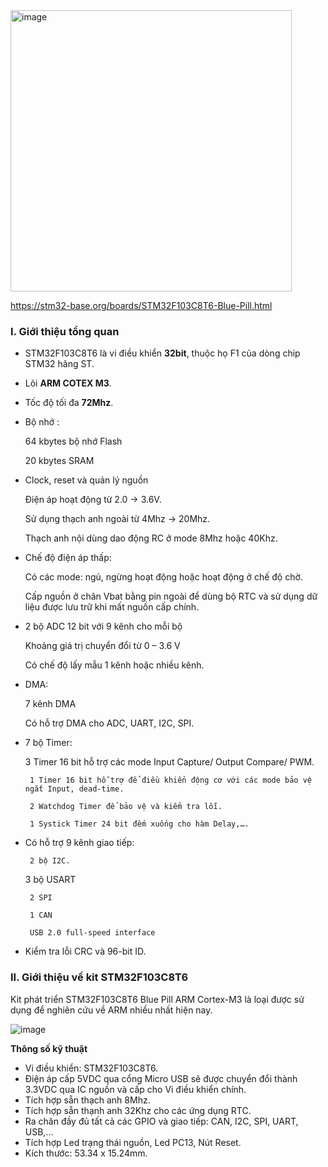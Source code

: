 <img width="450" alt="image" src="https://github.com/minchangggg/Stm32/assets/125820144/5771092c-dfb1-4156-8d77-34eebeda5214">

https://stm32-base.org/boards/STM32F103C8T6-Blue-Pill.html

### I. Giới thiệu tổng quan

- STM32F103C8T6 là vi điều khiển **32bit**, thuộc họ F1 của dòng chip STM32 hãng ST.

- Lõi **ARM COTEX M3**.

- Tốc độ tối đa **72Mhz**. 

- Bộ nhớ :

	64 kbytes bộ nhớ Flash

	20 kbytes SRAM     

- Clock, reset và quản lý nguồn

	Điện áp hoạt động từ 2.0 → 3.6V.

	Sử dụng thạch anh ngoài từ 4Mhz → 20Mhz.     

	Thạch anh nội dùng dao động RC ở mode 8Mhz hoặc 40Khz.	 

- Chế độ điện áp thấp:        

	Có các mode: ngủ, ngừng hoạt động hoặc hoạt động ở chế độ chờ.

    Cấp nguồn ở chân Vbat bằng pin ngoài để dùng bộ RTC và sử dụng dữ liệu được lưu trữ khi mất nguồn cấp chính. 

- 2 bộ ADC 12 bit với 9 kênh cho mỗi bộ        

     Khoảng giá trị chuyển đổi từ 0 – 3.6 V

     Có chế độ lấy mẫu 1 kênh hoặc nhiều kênh.    

- DMA:         

     7 kênh DMA

     Có hỗ trợ DMA cho ADC, UART, I2C, SPI.

- 7 bộ Timer:

     3 Timer 16 bit hỗ trợ các mode Input Capture/ Output Compare/ PWM.

	   1 Timer 16 bit hỗ trợ để điều khiển động cơ với các mode bảo vệ ngắt Input, dead-time.

	   2 Watchdog Timer để bảo vệ và kiểm tra lỗi.

	   1 Systick Timer 24 bit đếm xuống cho hàm Delay,….

- Có hỗ trợ 9 kênh giao tiếp:

	   2 bộ I2C.

     3 bộ USART

 	   2 SPI

 	   1 CAN

 	   USB 2.0 full-speed interface

 - Kiểm tra lỗi CRC và 96-bit ID.

### II. Giới thiệu về kit STM32F103C8T6

Kit phát triển STM32F103C8T6 Blue Pill ARM Cortex-M3 là loại được sử dụng để nghiên cứu về ARM nhiều nhất hiện nay. 


![image](https://github.com/minchangggg/Stm32/assets/125820144/da5c1792-a962-4398-af54-928af0681355)

**Thông số kỹ thuật**
+ Vi điều khiển: STM32F103C8T6.
+ Điện áp cấp 5VDC qua cổng Micro USB sẽ được chuyển đổi thành 3.3VDC qua IC nguồn và cấp cho Vi điều khiển chính.
+ Tích hợp sẵn thạch anh 8Mhz.
+ Tích hợp sẵn thạnh anh 32Khz cho các ứng dụng RTC.
+ Ra chân đầy đủ tất cả các GPIO và giao tiếp: CAN, I2C, SPI, UART, USB,...
+ Tích hợp Led trạng thái nguồn, Led PC13, Nút Reset.
+ Kích thước: 53.34 x 15.24mm.
﻿
